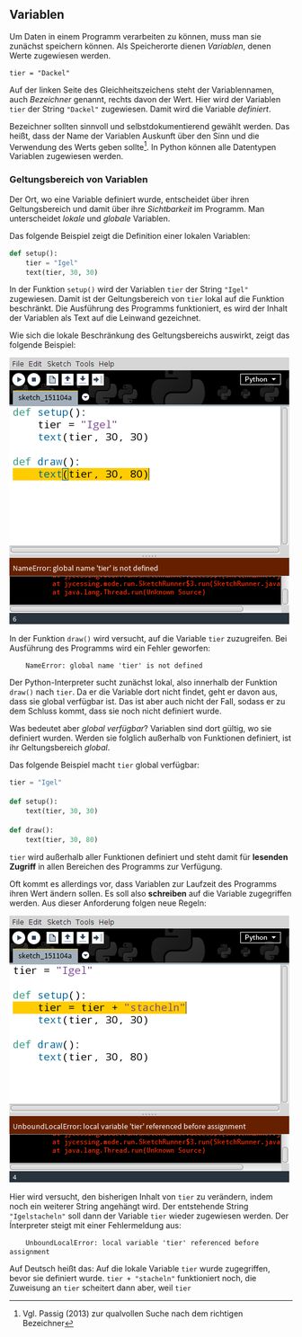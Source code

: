 ## Variablen

Um Daten in einem Programm verarbeiten zu können, muss man sie zunächst speichern können. Als Speicherorte dienen *Variablen*, denen Werte zugewiesen werden.

```{.python}
tier = "Dackel"
```

Auf der linken Seite des Gleichheitszeichens steht der Variablennamen, auch *Bezeichner* genannt, rechts davon der Wert. Hier wird der Variablen `tier` der String `"Dackel"` zugewiesen. Damit wird die Variable *definiert*.

Bezeichner sollten sinnvoll und selbstdokumentierend gewählt werden. Das heißt, dass der Name der Variablen Auskunft über den Sinn und die Verwendung des Werts geben sollte[^4]. In Python können alle Datentypen Variablen zugewiesen werden.


### Geltungsbereich von Variablen

Der Ort, wo eine Variable definiert wurde, entscheidet über ihren Geltungsbereich und damit über ihre *Sichtbarkeit* im Programm. Man unterscheidet *lokale* und *globale* Variablen.

Das folgende Beispiel zeigt die Definition einer lokalen Variablen:

```python
def setup():
    tier = "Igel"
    text(tier, 30, 30)
```

In der Funktion `setup()` wird der Variablen `tier` der String `"Igel"` zugewiesen. Damit ist der Geltungsbereich von `tier` lokal auf die Funktion beschränkt. Die Ausführung des Programms funktioniert, es wird der Inhalt der Variablen als Text auf die Leinwand gezeichnet.

Wie sich die lokale Beschränkung des Geltungsbereichs auswirkt, zeigt das folgende Beispiel:

![](../images/lokale-variable-fehler.png)


In der Funktion `draw()` wird versucht, auf die Variable `tier` zuzugreifen. Bei Ausführung des Programms wird ein Fehler geworfen:

        NameError: global name 'tier' is not defined
        
Der Python-Interpreter sucht zunächst lokal, also innerhalb der Funktion `draw()` nach `tier`. Da er die Variable dort nicht findet, geht er davon aus, dass sie global verfügbar ist. Das ist aber auch nicht der Fall, sodass er zu dem Schluss kommt, dass sie noch nicht definiert wurde.

Was bedeutet aber *global verfügbar*? Variablen sind dort gültig, wo sie definiert wurden. Werden sie folglich außerhalb von Funktionen definiert, ist ihr Geltungsbereich *global*.

Das folgende Beispiel macht `tier` global verfügbar:

```python
tier = "Igel"

def setup():
    text(tier, 30, 30)
    
def draw():
    text(tier, 30, 80)
```

`tier` wird außerhalb aller Funktionen definiert und steht damit für **lesenden Zugriff** in allen Bereichen des Programms zur Verfügung.

Oft kommt es allerdings vor, dass Variablen zur Laufzeit des Programms ihren Wert ändern sollen. Es soll also **schreiben** auf die Variable zugegriffen werden. Aus dieser Anforderung folgen neue Regeln:

![Schreibzugriff auf globale Variable mit Fehler](../images/globale-variable-fehler.png)

Hier wird versucht, den bisherigen Inhalt von `tier` zu verändern, indem noch ein weiterer String angehängt wird. Der entstehende String `"Igelstacheln"` soll dann der Variable `tier` wieder zugewiesen werden. Der Ínterpreter steigt mit einer Fehlermeldung aus:

        UnboundLocalError: local variable 'tier' referenced before assignment
        
Auf Deutsch heißt das: Auf die lokale Variable `tier` wurde zugegriffen, bevor sie definiert wurde. `tier + "stacheln"` funktioniert noch, die Zuweisung an `tier` scheitert dann aber, weil `tier`   


[^4]: Vgl. Passig (2013) zur qualvollen Suche nach dem richtigen Bezeichner